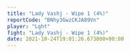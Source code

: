 ```yaml
---
title: "Lady Vashj - Wipe 1 (4%)"
reportCode: "BNhy3GwzCKJA89Vn"
player: "Lght"
fight: "Lady Vashj - Wipe 1 (4%)"
date: 2021-10-24T19:01:26.673000+00:00
---
```

